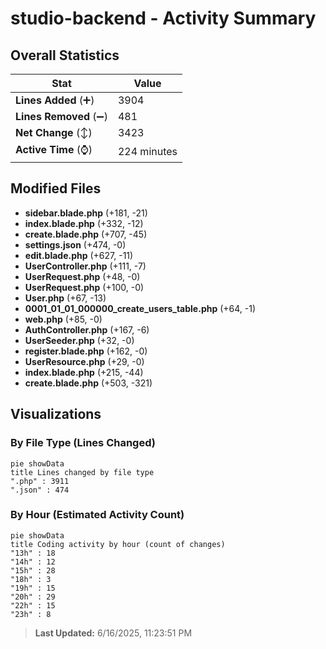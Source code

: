 # studio-backend - Activity Summary 

## Overall Statistics

| Stat                   | Value                                                             |
| ---------------------- | ----------------------------------------------------------------- |
| **Lines Added** (➕)   | 3904                                          |
| **Lines Removed** (➖) | 481                                        |
| **Net Change** (↕)    | 3423                |
| **Active Time** (⌚)   | 224 minutes |


## Modified Files
- **sidebar.blade.php** (+181, -21)
- **index.blade.php** (+332, -12)
- **create.blade.php** (+707, -45)
- **settings.json** (+474, -0)
- **edit.blade.php** (+627, -11)
- **UserController.php** (+111, -7)
- **UserRequest.php** (+48, -0)
- **UserRequest.php** (+100, -0)
- **User.php** (+67, -13)
- **0001_01_01_000000_create_users_table.php** (+64, -1)
- **web.php** (+85, -0)
- **AuthController.php** (+167, -6)
- **UserSeeder.php** (+32, -0)
- **register.blade.php** (+162, -0)
- **UserResource.php** (+29, -0)
- **index.blade.php** (+215, -44)
- **create.blade.php** (+503, -321)

## Visualizations

### By File Type (Lines Changed)

```mermaid
pie showData
title Lines changed by file type
".php" : 3911
".json" : 474
```

### By Hour (Estimated Activity Count)

```mermaid
pie showData
title Coding activity by hour (count of changes)
"13h" : 18
"14h" : 12
"15h" : 28
"18h" : 3
"19h" : 15
"20h" : 29
"22h" : 15
"23h" : 8
```


> **Last Updated:** 6/16/2025, 11:23:51 PM